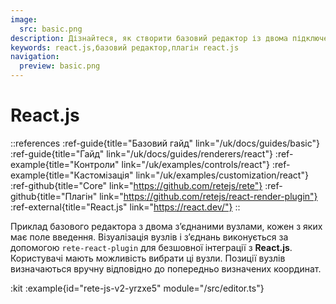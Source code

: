 ```yaml
---
image:
  src: basic.png
description: Дізнайтеся, як створити базовий редактор із двома підключеними вузлами за допомогою інтеграції зі React.js. У цьому прикладі показано рендеринг за допомогою rete-react-plugin
keywords: react.js,базовий редактор,плагін react.js
navigation:
  preview: basic.png
---
```


# React.js

::references
:ref-guide{title="Базовий гайд" link="/uk/docs/guides/basic"}
:ref-guide{title="Гайд" link="/uk/docs/guides/renderers/react"}
:ref-example{title="Контроли" link="/uk/examples/controls/react"}
:ref-example{title="Кастомізація" link="/uk/examples/customization/react"}
:ref-github{title="Core" link="https://github.com/retejs/rete"}
:ref-github{title="Плагін" link="https://github.com/retejs/react-render-plugin"}
:ref-external{title="React.js" link="https://react.dev/"}
::

Приклад базового редактора з двома з’єднаними вузлами, кожен з яких має поле введення. Візуалізація вузлів і з’єднань виконується за допомогою `rete-react-plugin` для безшовної інтеграції з **React.js**. Користувачі мають можливість вибрати ці вузли. Позиції вузлів визначаються вручну відповідно до попередньо визначених координат.

:kit
:example{id="rete-js-v2-yrzxe5" module="/src/editor.ts"}
